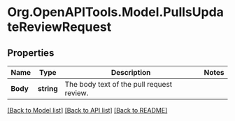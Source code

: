 # Org.OpenAPITools.Model.PullsUpdateReviewRequest

## Properties

Name | Type | Description | Notes
------------ | ------------- | ------------- | -------------
**Body** | **string** | The body text of the pull request review. | 

[[Back to Model list]](../README.md#documentation-for-models) [[Back to API list]](../README.md#documentation-for-api-endpoints) [[Back to README]](../README.md)

